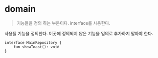 # domain

> 기능들을 정의 하는 부분이다. interface를 사용한다.

사용될 기능을 정의한다.
이곳에 정의되지 않은 기능을 임의로 추가하지 말아야 한다.

```
interface MainRepository {
    fun showToast(): void
}
```